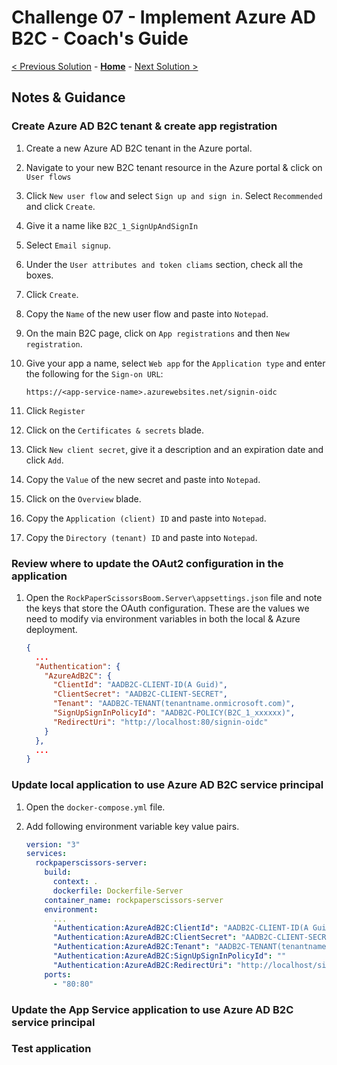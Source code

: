# Challenge 07 - Implement Azure AD B2C - Coach's Guide

[< Previous Solution](./Solution-06.md) - **[Home](./README.md)** - [Next Solution >](./Solution-08.md)

## Notes & Guidance

### Create Azure AD B2C tenant & create app registration

1.  Create a new Azure AD B2C tenant in the Azure portal.

1.  Navigate to your new B2C tenant resource in the Azure portal & click on `User flows`

1.  Click `New user flow` and select `Sign up and sign in`. Select `Recommended` and click `Create`.

1.  Give it a name like `B2C_1_SignUpAndSignIn`

1.  Select `Email signup`.

1.  Under the `User attributes and token cliams` section, check all the boxes.

1.  Click `Create`.

1.  Copy the `Name` of the new user flow and paste into `Notepad`.

1.  On the main B2C page, click on `App registrations` and then `New registration`.

1.  Give your app a name, select `Web app` for the `Application type` and enter the following for the `Sign-on URL`:

    `https://<app-service-name>.azurewebsites.net/signin-oidc`

1.  Click `Register`

1.  Click on the `Certificates & secrets` blade.

1.  Click `New client secret`, give it a description and an expiration date and click `Add`.

1.  Copy the `Value` of the new secret and paste into `Notepad`.

1.  Click on the `Overview` blade.

1.  Copy the `Application (client) ID` and paste into `Notepad`.

1.  Copy the `Directory (tenant) ID` and paste into `Notepad`.

### Review where to update the OAut2 configuration in the application

1.  Open the `RockPaperScissorsBoom.Server\appsettings.json` file and note the keys that store the OAuth configuration. These are the values we need to modify via environment variables in both the local & Azure deployment.

    ```json
    {
      ...
      "Authentication": {
        "AzureAdB2C": {
          "ClientId": "AADB2C-CLIENT-ID(A Guid)",
          "ClientSecret": "AADB2C-CLIENT-SECRET",
          "Tenant": "AADB2C-TENANT(tenantname.onmicrosoft.com)",
          "SignUpSignInPolicyId": "AADB2C-POLICY(B2C_1_xxxxxx)",
          "RedirectUri": "http://localhost:80/signin-oidc"
        }
      },
      ...
    }
    ```

### Update local application to use Azure AD B2C service principal

1.  Open the `docker-compose.yml` file.

1.  Add following environment variable key value pairs.

    ```yaml
    version: "3"
    services:
      rockpaperscissors-server:
        build:
          context: .
          dockerfile: Dockerfile-Server
        container_name: rockpaperscissors-server
        environment:
          ...
          "Authentication:AzureAdB2C:ClientId": "AADB2C-CLIENT-ID(A Guid)"
          "Authentication:AzureAdB2C:ClientSecret": "AADB2C-CLIENT-SECRET"
          "Authentication:AzureAdB2C:Tenant": "AADB2C-TENANT(tenantname.onmicrosoft.com)"
          "Authentication:AzureAdB2C:SignUpSignInPolicyId": ""
          "Authentication:AzureAdB2C:RedirectUri": "http://localhost/signin-oidc"
        ports:
          - "80:80"
    ```

### Update the App Service application to use Azure AD B2C service principal

### Test application
